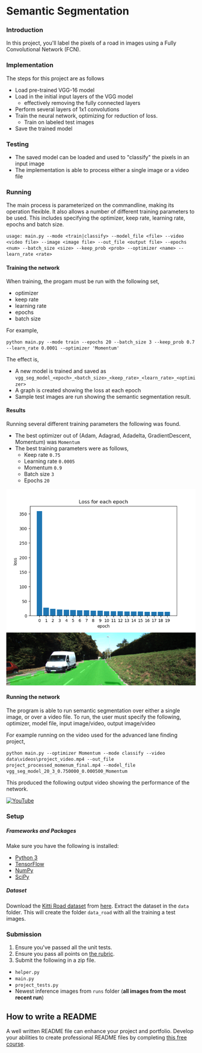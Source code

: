 # Semantic Segmentation
### Introduction
In this project, you'll label the pixels of a road in images using a Fully Convolutional Network (FCN).

### Implementation
The steps for this project are as follows
 - Load pre-trained VGG-16 model
 - Load in the initial input layers of the VGG model
   - effectively removing the fully connected layers
 - Perform several layers of 1x1 convolutions
 - Train the neural network, optimizing for reduction of loss.
   - Train on labeled test images
 - Save the trained model
 
### Testing
 - The saved model can be loaded and used to "classify" the pixels in an input image
 - The implementation is able to process either a single image or a video file
  
### Running
The main process is parameterized on the commandline, making its operation flexible.  It also allows a number of different training parameters to be used.  This includes specifying the optimizer, keep rate, learning rate, epochs and batch size.

```
usage: main.py --mode <train|classify> --model_file <file> --video <video file> --image <image file> --out_file <output file> --epochs <num> --batch_size <size> --keep_prob <prob> --optimizer <name> --learn_rate <rate>
```
#### Training the network
When training, the progam must be run with the following set,
 - optimizer
 - keep rate
 - learning rate
 - epochs
 - batch size

For example,
```
python main.py --mode train --epochs 20 --batch_size 3 --keep_prob 0.7 --learn_rate 0.0001 --optimizer 'Momentum'
```
The effect is,
 - A new model is trained and saved as `vgg_seg_model_<epoch>_<batch_size>_<keep_rate>_<learn_rate>_<optimizer>`
 - A graph is created showing the loss at each epoch
 - Sample test images are run showing the semantic segmentation result.
 
#### Results 
Running several different training parameters the following was found.
 - The best optimizer out of (Adam, Adagrad, Adadelta, GradientDescent, Momentum) was `Momentum`
 - The best training parameters were as follows,
   - Keep rate `0.75`
   - Learning rate `0.0005 `
   - Momentum `0.9`
   - Batch size `3`
   - Epochs `20`
   
   
![alt text](https://github.com/TroyTobin/CarND-Semantic-Segmentation/blob/master/loss_vs_epoch_0.750000_0.000500.png "Momentum Loss")
![alt text](https://github.com/TroyTobin/CarND-Semantic-Segmentation/blob/master/um_000017a.png "Momentum output")


#### Running the network
The program is able to run semantic segmentation over either a single image, or over a video file.
To run, the user must specify the following, optimizer, model file, input image/video, output image/video

For example running on the video used for the advanced lane finding project,
```
python main.py --optimizer Momentum --mode classify --video data\videos\project_video.mp4 --out_file project_processed_momenum_final.mp4 --model_file vgg_seg_model_20_3_0.750000_0.000500_Momentum
```

This produced the following output video showing the performance of the network.

[![YouTube](http://img.youtube.com/vi/j52v4yJ3NKE/0.jpg)](https://www.youtube.com/watch?v=j52v4yJ3NKE)

### Setup
##### Frameworks and Packages
Make sure you have the following is installed:
 - [Python 3](https://www.python.org/)
 - [TensorFlow](https://www.tensorflow.org/)
 - [NumPy](http://www.numpy.org/)
 - [SciPy](https://www.scipy.org/)
##### Dataset
Download the [Kitti Road dataset](http://www.cvlibs.net/datasets/kitti/eval_road.php) from [here](http://www.cvlibs.net/download.php?file=data_road.zip).  Extract the dataset in the `data` folder.  This will create the folder `data_road` with all the training a test images.

### Submission
1. Ensure you've passed all the unit tests.
2. Ensure you pass all points on [the rubric](https://review.udacity.com/#!/rubrics/989/view).
3. Submit the following in a zip file.
 - `helper.py`
 - `main.py`
 - `project_tests.py`
 - Newest inference images from `runs` folder  (**all images from the most recent run**)
 
 ## How to write a README
A well written README file can enhance your project and portfolio.  Develop your abilities to create professional README files by completing [this free course](https://www.udacity.com/course/writing-readmes--ud777).
